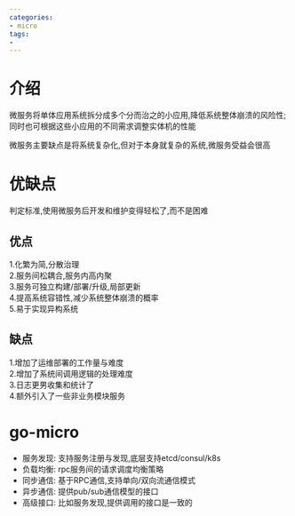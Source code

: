 ```yaml
---
categories: 
- micro
tags:
- 
---
```


# 介绍
微服务将单体应用系统拆分成多个分而治之的小应用,降低系统整体崩溃的风险性;同时也可根据这些小应用的不同需求调整实体机的性能

微服务主要缺点是将系统复杂化,但对于本身就复杂的系统,微服务受益会很高  

<!--more-->

# 优缺点
判定标准,使用微服务后开发和维护变得轻松了,而不是困难  
## 优点
1.化繁为简,分散治理  
2.服务间松耦合,服务内高内聚  
3.服务可独立构建/部署/升级,局部更新  
4.提高系统容错性,减少系统整体崩溃的概率  
5.易于实现异构系统  
## 缺点
1.增加了运维部署的工作量与难度  
2.增加了系统间调用逻辑的处理难度  
3.日志更男收集和统计了  
4.额外引入了一些非业务模块服务

# go-micro
* 服务发现: 支持服务注册与发现,底层支持etcd/consul/k8s
* 负载均衡: rpc服务间的请求调度均衡策略
* 同步通信: 基于RPC通信,支持单向/双向流通信模式
* 异步通信: 提供pub/sub通信模型的接口
* 高级接口: 比如服务发现,提供调用的接口是一致的